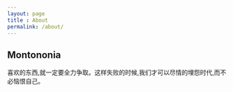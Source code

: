 ```yaml
---
layout: page
title : About
permalink: /about/
---
```


<h2>Montononia</h2>
<p>喜欢的东西,就一定要全力争取。这样失败的时候,我们才可以尽情的埋怨时代,而不必恼恨自己。</p>